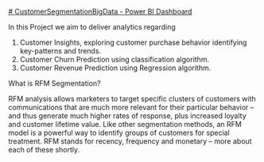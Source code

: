 [# CustomerSegmentationBigData - Power BI Dashboard](https://app.powerbi.com/view?r=eyJrIjoiYzJmOWEwNzktOTFmZi00ZmE1LTgxZmMtNGM5Y2MwODI2MjFmIiwidCI6ImVkYjljNTM4LWZlNjYtNGE2OC04YzEwLTc2ZmNhODg4NzQxZCJ9&pageName=ReportSection)

In this Project we aim to deliver analytics regarding
1. Customer Insights, exploring customer purchase behavior identifying key-patterns and trends.
2. Customer Churn Prediction using classification algorithm.
3. Customer Revenue Prediction using Regression algorithm.

What is RFM Segmentation?

RFM analysis allows marketers to target specific clusters of customers with communications that are much more relevant for their particular behavior – and thus generate much higher rates of response, plus increased loyalty and customer lifetime value. Like other segmentation methods, an RFM model is a powerful way to identify groups of customers for special treatment. RFM stands for recency, frequency and monetary – more about each of these shortly.
